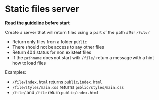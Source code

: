 # Static files server

**Read [the guideline](https://github.com/mate-academy/js_task-guideline/blob/master/README.md) before start**

Create a server that will return files using a part of the path after `/file/`

- Return only files from a folder `public`
- There should not be access to any other files
- Return 404 status for non existent files
- If the `pathname` does not start with `/file/` return a message with a hint how to load files

Examples:
- `/file/index.html` returns `public/index.html`
- `/file/styles/main.css` returns `public/styles/main.css`
- `/file/` and `/file` return `public/index.html`
